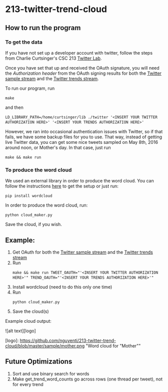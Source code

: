 # 213-twitter-trend-cloud
   
## How to run the program
### To get the data
If you have not set up a developer account with twitter, follow the steps from Charlie Curtsinger's CSC 213 [Twitter Lab](http://www.cs.grinnell.edu/~curtsinger/teaching/2016S/CSC213/labs/twitter/).

Once you have set that up and received the OAuth signature, you will need the *Authorization header* from the OAuth signing results for both the [Twitter sample stream](https://dev.twitter.com/streaming/reference/get/statuses/sample) and the [Twitter trends stream](https://dev.twitter.com/rest/reference/get/trends/place). 

To run our program, run
```
make
```
and then
```
LD_LIBRARY_PATH=/home/curtsinger/lib ./twitter '<INSERT YOUR TWITTER AUTHORIZATION HERE>' '<INSERT YOUR TRENDS AUTHORIZATION HERE>'
```

However, we ran into occasional authentication issues with Twitter, so if that fails, we have some backup files for you to use. That way, instead of getting live Twitter data, you can get some nice tweets sampled on May 8th, 2016 around noon, or Mother's day.
In that case, just run
```
make && make run
```

### To produce the word cloud
We used an external library in order to produce the word cloud. You can follow the instructions [here](https://github.com/amueller/word_cloud) to get the setup or just run:

```
pip install wordcloud
```

In order to produce the word cloud, run:

```
python cloud_maker.py
```

Save the cloud, if you wish.

## Example:
1. Get OAuth for both the [Twitter sample stream](https://dev.twitter.com/streaming/reference/get/statuses/sample) and the [Twitter trends stream](https://dev.twitter.com/rest/reference/get/trends/place)
2. Run
	```
	make && make run TWEET_OAUTH="'<INSERT YOUR TWITTER AUTHORIZATION HERE>'" TREND_OAUTH="'<INSERT YOUR TRENDS AUTHORIZATION HERE>'"
	```
3. Install wordcloud (need to do this only one time)
4. Run
	```
	python cloud_maker.py
	```
5. Save the cloud(s)

Example cloud output:

![alt text][logo]

[logo]: https://github.com/nguyenti/213-twitter-trend-cloud/blob/master/sample/mother.png "Word cloud for "Mother""

## Future Optimizations
1. Sort and use binary search for words
2. Make get_trend_word_counts go across rows (one thread per tweet), not for every trend
